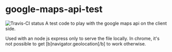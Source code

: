 google-maps-api-test
====================
![Travis-CI status](https://secure.travis-ci.org/AvnerCohen/google-maps-api-test.png)
A test code to play with the google maps api on the client side.

Used with an node js express only to serve the file locally.
In chrome, it's not possible to get [b]navigator.geolocation[/b] to work otherwise.

